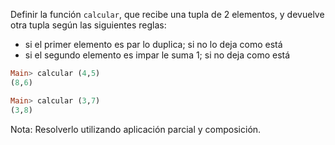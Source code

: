 Definir la función `calcular`, que recibe una tupla de 2 elementos, y devuelve otra tupla según las siguientes reglas:

* si el primer elemento es par lo duplica; si no lo deja como está
* si el segundo elemento es impar le suma 1; si no deja como está

```haskell
Main> calcular (4,5)
(8,6)

Main> calcular (3,7)
(3,8)
```

Nota: Resolverlo utilizando aplicación parcial y composición. 
